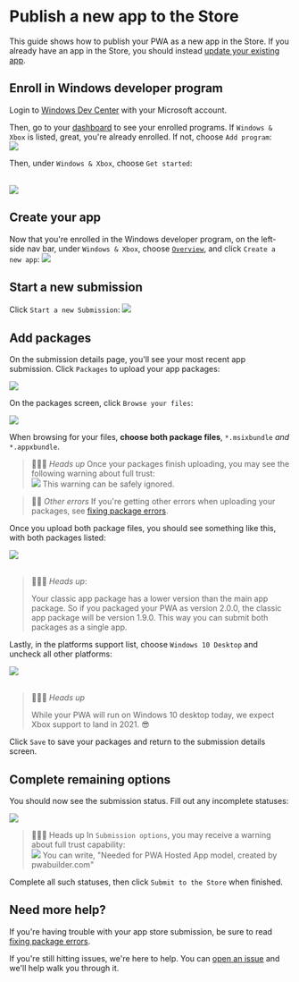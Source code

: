 # Publish a new app to the Store

This guide shows how to publish your PWA as a new app in the Store. If you already have an app in the Store, you should instead [update your existing app](/update-existing-app.md).

## Enroll in Windows developer program

Login to [Windows Dev Center](https://partner.microsoft.com/dashboard) with your Microsoft account.

Then, go to your [dashboard](https://partner.microsoft.com/en-us/dashboard/home) to see your enrolled programs. If `Windows & Xbox` is listed, great, you're already enrolled. If not, choose `Add program`: <br> <img src="/images/add-program.png" />

Then, under `Windows & Xbox`, choose `Get started`: 

 <br>  <img src="/images/enroll-apps.png" /> 

## Create your app

Now that you're enrolled in the Windows developer program, on the left-side nav bar, under `Windows & Xbox`, choose [`Overview`](https://partner.microsoft.com/en-us/dashboard/windows/overview), and click `Create a new app`:
<img src="/images/create-app.png"/>

## Start a new submission

Click `Start a new Submission`:
<img src="/images/start-submission.png" />

## Add packages

On the submission details page, you'll see your most recent app submission. Click `Packages` to upload your app packages:

<img src="/images/packages-new.png" />

On the packages screen, click `Browse your files`:

<img src="/images/browse-for-package.png" />

When browsing for your files, **choose both package files**, `*.msixbundle` *and* `*.appxbundle`.

> 💁🏾‍♂️ *Heads up*
> Once your packages finish uploading, you may see the following warning about full trust: <br><img src="/images/full-trust.png" />
> This warning can be safely ignored.


> 💁‍♂️ *Other errors*
> If you're getting other errors when uploading your packages, see [fixing package errors](/package-errors.md).

Once you upload both package files, you should see something like this, with both packages listed:

<img src="/images/both-packages.png" />
<br>
<br>

> 💁🏽‍♀️ *Heads up*: 
> 
> Your classic app package has a lower version than the main app package. So if you packaged your PWA as version 2.0.0, the classic app package will be version 1.9.0. This way you can submit both packages as a single app.

Lastly, in the platforms support list, choose `Windows 10 Desktop` and uncheck all other platforms:

<img src="/images/win10-desktop-only.png" />
<br>
<br>

> 💁🏿‍♀️ *Heads up*
> 
> While your PWA will run on Windows 10 desktop today, we expect Xbox support to land in 2021. 😎

Click `Save` to save your packages and return to the  submission details screen.

## Complete remaining options

You should now see the submission status. Fill out any incomplete statuses:

<img src="/images/not-started-status.png" />

> 💁🏼‍♀️ Heads up
> In `Submission options`, you may receive a warning about full trust capability: <br> <img src="/images/full-trust-restricted.png" />
> You can write, "Needed for PWA Hosted App model, created by pwabuilder.com"

Complete all such statuses, then click `Submit to the Store` when finished.

## Need more help?

If you're having trouble with your app store submission, be sure to read [fixing package errors](/package-errors.md).

If you're still hitting issues, we're here to help. You can [open an issue](https://github.com/pwa-builder/pwabuilder/issues) and we'll help walk you through it.